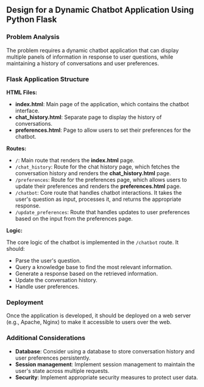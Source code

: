 ## Design for a Dynamic Chatbot Application Using Python Flask

### Problem Analysis
The problem requires a dynamic chatbot application that can display multiple panels of information in response to user questions, while maintaining a history of conversations and user preferences.

### Flask Application Structure

**HTML Files:**

- **index.html**: Main page of the application, which contains the chatbot interface.
- **chat_history.html**: Separate page to display the history of conversations.
- **preferences.html**: Page to allow users to set their preferences for the chatbot.

**Routes:**

- `/`: Main route that renders the **index.html** page.
- `/chat_history`: Route for the chat history page, which fetches the conversation history and renders the **chat_history.html** page.
- `/preferences`: Route for the preferences page, which allows users to update their preferences and renders the **preferences.html** page.
- `/chatbot`: Core route that handles chatbot interactions. It takes the user's question as input, processes it, and returns the appropriate response.
- `/update_preferences`: Route that handles updates to user preferences based on the input from the preferences page.

**Logic:**

The core logic of the chatbot is implemented in the `/chatbot` route. It should:

- Parse the user's question.
- Query a knowledge base to find the most relevant information.
- Generate a response based on the retrieved information.
- Update the conversation history.
- Handle user preferences.

### Deployment

Once the application is developed, it should be deployed on a web server (e.g., Apache, Nginx) to make it accessible to users over the web.

### Additional Considerations

- **Database**: Consider using a database to store conversation history and user preferences persistently.
- **Session management**: Implement session management to maintain the user's state across multiple requests.
- **Security**: Implement appropriate security measures to protect user data.